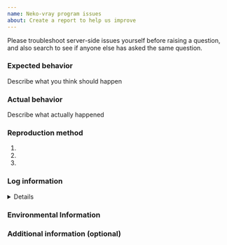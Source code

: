 ```yaml
---
name: Neko-vray program issues
about: Create a report to help us improve
---
```


Please troubleshoot server-side issues yourself before raising a question, and also search to see if anyone else has asked the same question.


### Expected behavior
Describe what you think should happen

### Actual behavior
Describe what actually happened

### Reproduction method
1.
2.
3.

### Log information
<details>

pass `adb logcat -s com.neko.v2ray GoLog V2rayConfigUtilGoLog Main` Get the log. Please delete any sensitive information that may appear in the log.

If the problem can be reproduced, it is recommended to execute `adb logcat -c` Clear the system log and then execute the above command to reproduce the problem.
```
Paste log here
```
</details>

### Environmental Information

### Additional information (optional)

